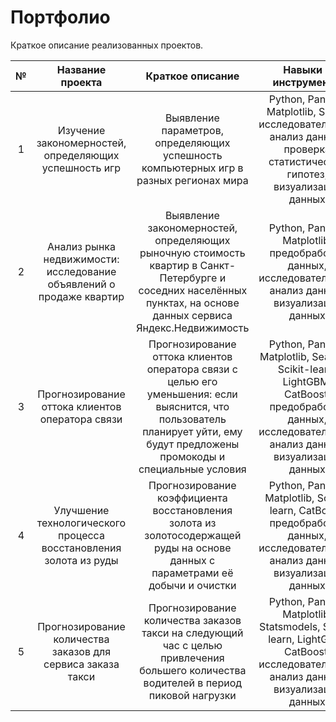 # Портфолио

Краткое описание реализованных проектов.

| № | Название проекта | Краткое описание | Навыки и инструменты |
| :-: |:--------------------:|:---------------------:|:---------------------------:|
|1| Изучение закономерностей, определяющих успешность игр | Выявление параметров, определяющих успешность компьютерных игр в разных регионах мира | Python, Pandas, Matplotlib, SciPy, исследовательский анализ данных, проверка статистических гипотез, визуализация данных |
|2|Анализ рынка недвижимости: исследование объявлений о продаже квартир|Выявление закономерностей, определяющих рыночную стоимость квартир в Санкт-Петербурге и соседних населённых пунктах, на основе данных сервиса Яндекс.Недвижимость| Python, Pandas, Matplotlib, предобработка данных, исследовательский анализ данных, визуализация данных|
|3|Прогнозирование оттока клиентов оператора связи|Прогнозирование оттока клиентов оператора связи с целью его уменьшения: если выяснится, что пользователь планирует уйти, ему будут предложены промокоды и специальные условия|Python, Pandas, Matplotlib, Seaborn, Scikit-learn, LightGBM, CatBoost, предобработка данных, исследовательский анализ данных, визуализация данных|
|4|Улучшение технологического процесса восстановления золота из руды|Прогнозирование коэффициента восстановления золота из золотосодержащей руды на основе данных с параметрами её добычи и очистки|Python, Pandas, Matplotlib, Scikit-learn, CatBoost, предобработка данных, исследовательский анализ данных, визуализация данных|
|5|Прогнозирование количества заказов для сервиса заказа такси|Прогнозирование количества заказов такси на следующий час с целью привлечения большего количества водителей в период пиковой нагрузки|Python, Pandas, Matplotlib, Statsmodels, Scikit-learn, LightGBM, CatBoost, исследовательский анализ данных, визуализация данных|
